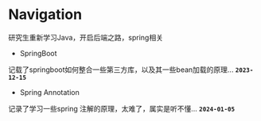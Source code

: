 # Navigation

研究生重新学习Java，开启后端之路，spring相关



- SpringBoot

记载了springboot如何整合一些第三方库，以及其一些bean加载的原理...
**`2023-12-15`**

- Spring Annotation

记录了学习一些spring 注解的原理，太难了，属实是听不懂...
**`2024-01-05`**
